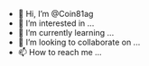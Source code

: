 - 👋 Hi, I’m @Coin81ag
- 👀 I’m interested in ...
- 🌱 I’m currently learning ...
- 💞️ I’m looking to collaborate on ...
- 📫 How to reach me ...

<!---
Coin81ag/Coin81ag is a ✨ special ✨ repository because its `README.md` (this file) appears on your GitHub profile.
You can click the Preview link to take a look at your changes.
--->
